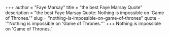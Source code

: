 +++
author = "Faye Marsay"
title = "the best Faye Marsay Quote"
description = "the best Faye Marsay Quote: Nothing is impossible on 'Game of Thrones.'"
slug = "nothing-is-impossible-on-game-of-thrones"
quote = '''Nothing is impossible on 'Game of Thrones.'''
+++
Nothing is impossible on 'Game of Thrones.'
